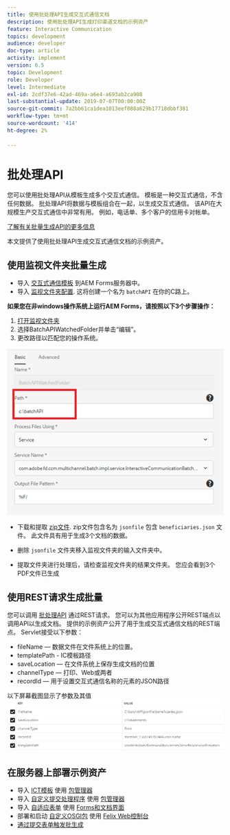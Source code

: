 ```yaml
---
title: 使用批处理API生成交互式通信文档
description: 使用批处理API生成打印渠道文档的示例资产
feature: Interactive Communication
topics: development
audience: developer
doc-type: article
activity: implement
version: 6.5
topic: Development
role: Developer
level: Intermediate
exl-id: 2cdf37e6-42ad-469a-a6e4-a693ab2ca908
last-substantial-update: 2019-07-07T00:00:00Z
source-git-commit: 7a2bb61ca1dea1013eef088a629b17718dbbf381
workflow-type: tm+mt
source-wordcount: '414'
ht-degree: 2%

---
```


# 批处理API

您可以使用批处理API从模板生成多个交互式通信。 模板是一种交互式通信，不含任何数据。 批处理API将数据与模板组合在一起，以生成交互式通信。 该API在大规模生产交互式通信中非常有用。 例如，电话单、多个客户的信用卡对帐单。

[了解有关批量生成API的更多信息](https://experienceleague.adobe.com/docs/experience-manager-65/forms/interactive-communications/generate-multiple-interactive-communication-using-batch-api.html)

本文提供了使用批处理API生成交互式通信文档的示例资产。

## 使用监视文件夹批量生成

* 导入 [交互式通信模板](assets/Beneficiaries-confirmation.zip) 到AEM Forms服务器中。
* 导入 [监视文件夹配置](assets/batch-generation-api.zip). 这将创建一个名为 `batchAPI` 在你的C路上。

**如果您在非windows操作系统上运行AEM Forms，请按照以下3个步骤操作：**

1. [打开监视文件夹](http://localhost:4502/libs/fd/core/WatchfolderUI/content/UI.html)
2. 选择BatchAPIWatchedFolder并单击“编辑”。
3. 更改路径以匹配您的操作系统。

![路径](assets/watched-folder-batch-api-basic.PNG)

* 下载和提取 [zip文件](assets/jsonfile.zip). zip文件包含名为 `jsonfile` 包含 `beneficiaries.json` 文件。 此文件具有用于生成3个文档的数据。

* 删除 `jsonfile` 文件夹移入监视文件夹的输入文件夹中。
* 提取文件夹进行处理后，请检查监视文件夹的结果文件夹。 您应会看到3个PDF文件已生成

## 使用REST请求生成批量

您可以调用 [批处理API](https://helpx.adobe.com/experience-manager/6-5/forms/javadocs/index.html) 通过REST请求。 您可以为其他应用程序公开REST端点以调用API以生成文档。
提供的示例资产公开了用于生成交互式通信文档的REST端点。 Servlet接受以下参数：

* fileName — 数据文件在文件系统上的位置。
* templatePath - IC模板路径
* saveLocation — 在文件系统上保存生成文档的位置
* channelType — 打印、Web或两者
* recordId — 用于设置交互式通信名称的元素的JSON路径

以下屏幕截图显示了参数及其值
![示例请求](assets/generate-ic-batch-servlet.PNG)

## 在服务器上部署示例资产

* 导入 [ICT模板](assets/ICTemplate.zip) 使用 [包管理器](http://localhost:4502/crx/packmgr/index.jsp)
* 导入 [自定义提交处理程序](assets/BatchAPICustomSubmit.zip) 使用 [包管理器](http://localhost:4502/crx/packmgr/index.jsp)
* 导入 [自适应表单](assets/BatchGenerationAPIAF.zip) 使用 [Forms和文档界面](http://localhost:4502/aem/forms.html/content/dam/formsanddocuments)
* 部署和启动 [自定义OSGI包](assets/batchgenerationapi.batchgenerationapi.core-1.0-SNAPSHOT.jar) 使用 [Felix Web控制台](http://localhost:4502/system/console/bundles)
* [通过提交表单触发批生成](http://localhost:4502/content/dam/formsanddocuments/batchgenerationapi/jcr:content?wcmmode=disabled)
